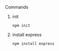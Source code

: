Commands

1. init
    ````
    npm init
    ````
2. install express
    ````
    npm install express
    ````